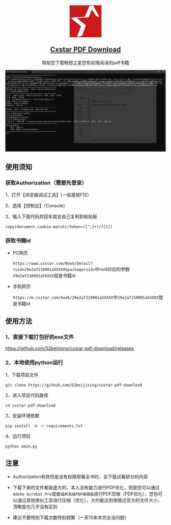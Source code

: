 <h2 align="center">
    <p><img src="./images/logo.png" width="100" alt="logo"></p>
    <a href="https://github.com/52beijixing/cxstar-pdf-download">Cxstar PDF Download</a>
</h2>

<p align="center">
    帮助您下载畅想之星您有权限阅读的pdf书籍
</p>

<p align="center">
    <a href="https://github.com/52beijixing/cxstar-pdf-download">
        <img src="./images/description.png" alt="description">
    </a>
</p>


## 使用须知
### 获取Authorization（需要先登录）
1、打开【浏览器调试工具】(一般是按F12）

2、选择【控制台】（Console）

3、输入下面代码并回车就会自己复制到粘贴板

```
copy(document.cookie.match(/token=([^;]+)/)[1])
```

### 获取书籍id
* PC网页

    `https://www.cxstar.com/Book/Detail?ruid=29e2af210001a5XXXX&packageruid=`中ruid对应的参数`29e2af210001a5XXXX`就是书籍id


* 手机网页

    `https://m.cxstar.com/book/29e2af210001a5XXXX`中`29e2af210001a5XXXX`就是书籍id


## 使用方法
### 1、直接下载打包好的exe文件
https://github.com/52beijixing/cxstar-pdf-download/releases

### 2、本地使用python运行
1、下载项目文件
```
git clone https://github.com/52beijixing/cxstar-pdf-download
```
2、进入项目代码路径
```
cd cxstar-pdf-download
```

3、安装环境依赖
```
pip install -U -r requirements.txt
```

4、运行项目
```
python main.py
```

## 注意
* Authorization有效但是没有权限观看全书时，会下载试看部分的内容

* 下载下来的文件都是虚大的，本人没有能力进行PDF优化，但是您可以通过`Adobe Acrobat Pro`或者`福昕高级PDF编辑器`进行PDF压缩（PDF优化），您也可以通过其他类似工具进行压缩（优化），大约能达到很接近官方的文件大小，清晰度也几乎没有区别

* 建议不要特别下载次数特别频繁（一天10来本完全没问题）

